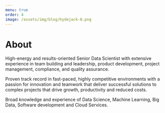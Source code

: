 ```yaml
---
menu: true
order: 4
image: /assets/img/blog/hydejack-8.png
---
```


# About
High-energy and results-oriented Senior Data Scientist with extensive experience in team building and leadership, product
development, project management, compliance, and quality assurance. 

Proven track record in fast-paced, highly competitive environments with a passion for innovation and teamwork that deliver
successful solutions to complex projects that drive growth, productivity and reduced costs. 

Broad knowledge and experience of
Data Science, Machine Learning, Big Data, Software development and Cloud Services.
